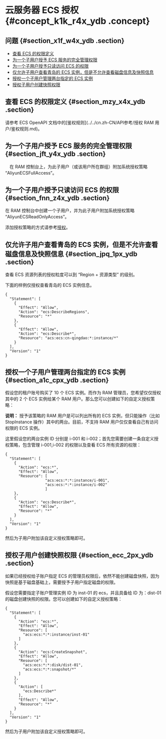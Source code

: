 # 云服务器 ECS 授权 {#concept_k1k_r4x_ydb .concept}

## 问题 {#section_x1f_w4x_ydb .section}

-   [查看 ECS 的权限定义](#section_mzy_x4x_ydb)
-   [为一个子用户授予 ECS 服务的完全管理权限](#section_jft_y4x_ydb)
-   [为一个子用户授予只读访问 ECS 的权限](#section_fnn_z4x_ydb)
-   [仅允许子用户查看青岛的 ECS 实例，但是不允许查看磁盘信息及快照信息](#section_jpq_1px_ydb)
-   [授权一个子用户管理两台指定的 ECS 实例](#section_a1c_cpx_ydb)
-   [授权子用户创建快照权限](#section_ecc_2px_ydb)

## 查看 ECS 的权限定义 {#section_mzy_x4x_ydb .section}

请参考 ECS OpenAPI 文档中的[鉴权规则](../../cn.zh-CN/API参考/授权 RAM 用户/鉴权规则.md)。

## 为一个子用户授予 ECS 服务的完全管理权限 {#section_jft_y4x_ydb .section}

　在 RAM 控制台上，为此子用户（或该用户所在群组）附加系统授权策略 “AliyunECSFullAccess”。

## 为一个子用户授予只读访问 ECS 的权限 {#section_fnn_z4x_ydb .section}

在 RAM 控制台中创建一个子用户，并为此子用户附加系统授权策略 “AliyunECSReadOnlyAccess”。

添加授权策略的方式请参考[授权](../cn.zh-CN/用户指南/授权管理/授权.md)。

## 仅允许子用户查看青岛的 ECS 实例，但是不允许查看磁盘信息及快照信息 {#section_jpq_1px_ydb .section}

查看 ECS 资源列表的授权粒度可以到 “Region + 资源类型” 的级别。

下面的样例仅授权查看青岛的 ECS 实例信息。

```
{
  "Statement": [
    {
      "Effect": "Allow",
      "Action": "ecs:DescribeRegions",
      "Resource": "*"
    },
    {
      "Effect": "Allow",
      "Action": "ecs:Describe*",
      "Resource": "acs:ecs:cn-qingdao:*:instance/*"
    }
  ],
  "Version": "1"
}
```

## 授权一个子用户管理两台指定的 ECS 实例 {#section_a1c_cpx_ydb .section}

假设您的租户账号购买了 10 个 ECS 实例。而作为 RAM 管理员，您希望仅仅授权其中的 2 个 ECS 实例给某个 RAM 用户。那么您可以创建如下的自定义授权策略：

**说明：** 授予该策略的 RAM 用户是可以列出所有的 ECS 实例，但只能操作（比如 StopInstance 操作）其中的两台。目前，不支持 RAM 用户仅仅查看自己有访问权限的 ECS 实例。

这里假设您的两台实例 ID 分别是 i-001 和 i-002；首先您需要创建一条自定义授权策略，包含管理 i-001,i-002 的权限以及查看 ECS 所有资源的权限：

```
{
  "Statement": [
    {
      "Action": "ecs:*",
      "Effect": "Allow",
      "Resource": [
                  "acs:ecs:*:*:instance/i-001",
                  "acs:ecs:*:*:instance/i-002"
                  ]
    },
    {
      "Action": "ecs:Describe*",
      "Effect": "Allow",
      "Resource": "*"
    }
  ],
  "Version": "1"
}
```

然后为子用户附加该自定义授权策略即可。

## 授权子用户创建快照权限 {#section_ecc_2px_ydb .section}

如果已经授权给子账户指定 ECS 的管理员权限后，依然不能创建磁盘快照，因为快照是基于磁盘基础上，需要授予子用户指定磁盘的权限。

假设您需要指定子账户管理实例 ID 为 inst-01 的 ecs，并且具备给 ID 为：dist-01 的磁盘创建快照的权限。您可以创建如下的自定义授权策略：

```
{
  "Statement": [
    {
      "Action": "ecs:*",
      "Effect": "Allow",
      "Resource": [
        "acs:ecs:*:*:instance/inst-01"
      ]
    },
    {
      "Action": "ecs:CreateSnapshot",
      "Effect": "Allow",
      "Resource": [
        "acs:ecs:*:*:disk/dist-01",
        "acs:ecs:*:*:snapshot/*"
      ]
    },
    {
      "Action": [
        "ecs:Describe*"
      ],
      "Effect": "Allow",
      "Resource": "*"
    }
  ],
  "Version": "1"
}
```

然后为子用户附加该自定义授权策略即可。

